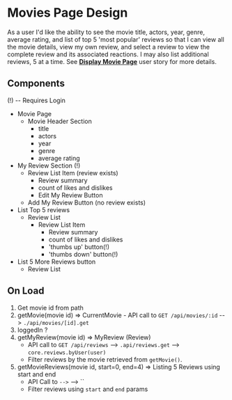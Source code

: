 # Movies Page Design

As a user
I'd like the ability to see the movie title, actors, year, genre, average rating, and list of top 5 'most popular' reviews
so that I can view all the movie details, view my own review, and select a review to view the complete review and its associated reactions. I may also list additional reviews, 5 at a time.   See **[Display Movie Page](./stories.md#display-movie-page)** user story for more details.

## Components

(!) -- Requires Login

- Movie Page
  - Movie Header Section
    - title
    - actors
    - year
    - genre
    - average rating
 - My Review Section (!)
    - Review List Item (review exists)
        - Review summary
        - count of likes and dislikes
        - Edit My Review Button
    - Add My Review Button (no review exists)
- List Top 5 reviews
    - Review List
        - Review List Item 
            - Review summary
            - count of likes and dislikes
            - 'thumbs up' button(!)
            - 'thumbs down' button(!)
- List 5 More Reviews button
    - Review List

## On Load

1. Get movie id from path 
1. getMovie(movie id) => CurrentMovie - API call to `GET /api/movies/:id` --> `./api/movies/[id].get`
1. loggedIn ? 
1.  getMyReview(movie id) => MyReview (Review)
    - API call to `GET /api/reviews` --> `.api/reviews.get` --> `core.reviews.byUser(user)`
    - Filter reviews by the movie retrieved from `getMovie()`.
1. getMovieReviews(movie id, start=0, end=4) => Listing 5 Reviews using start and end
    - API Call to `` --> `` --> ``
    - Filter reviews using `start` and `end` params

